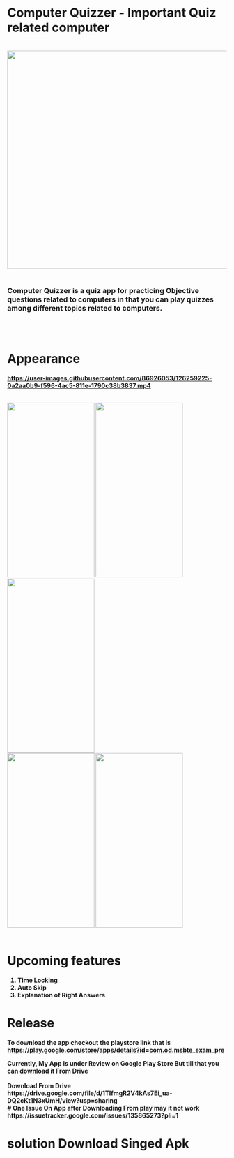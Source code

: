 # Computer Quizzer - Important Quiz related computer 

<br>
 <img src="https://user-images.githubusercontent.com/86926053/126061592-5093b06a-a2a6-4bab-8533-58476a11b94d.jpg" width=1024px height=500px>
<br>
<br>

### Computer Quizzer is a quiz app for practicing Objective questions related to computers in that you can play quizzes among different topics related to computers.

<br>
<br>

# Appearance
<b>
 <div> 
  
https://user-images.githubusercontent.com/86926053/126259225-0a2aa0b9-f596-4ac5-811e-1790c38b3837.mp4
  
 </div>
 <br>
<div> 
    <img src="https://user-images.githubusercontent.com/86926053/126061788-3b7ac8d7-14b5-4d86-a647-d1138f74fb37.jpg" width=200px height=400px>
    <img src="https://user-images.githubusercontent.com/86926053/126061796-d260ef02-e77e-44b8-bdfc-aeee7a94f025.jpg" width=200px height=400px>
    <img src="https://user-images.githubusercontent.com/86926053/126061802-c3ecc9f1-8823-49eb-a04d-988568fe448d.jpg" width=200px height=400px>
</div>

<div>
    <img src="https://user-images.githubusercontent.com/86926053/126061804-99ad46a2-b0ae-4bff-b077-45fa1681c798.jpg" width=200px height=400px>
    <img src="https://user-images.githubusercontent.com/86926053/126061811-c146d89e-cda6-4941-b670-81b769cbf51e.jpg" width=200px height=400px>
</div>

<br>

# Upcoming features
1. Time Locking 
2. Auto Skip 
3. Explanation of Right Answers 

# Release
To download the app checkout the  playstore link that is https://play.google.com/store/apps/details?id=com.od.msbte_exam_pre
 <br>
 <div>
 Currently, My App is under Review on Google Play Store But till that you can download it From Drive <br><br>
Download From Drive https://drive.google.com/file/d/1TIfmgR2V4kAs7Ei_ua-DQ2cKt1N3xUmH/view?usp=sharing
  
  </div>

  <div>
   # One Issue On App after Downloading From play may it not work 
     https://issuetracker.google.com/issues/135865273?pli=1
   
   # solution Download Singed Apk 
   
   </div>

